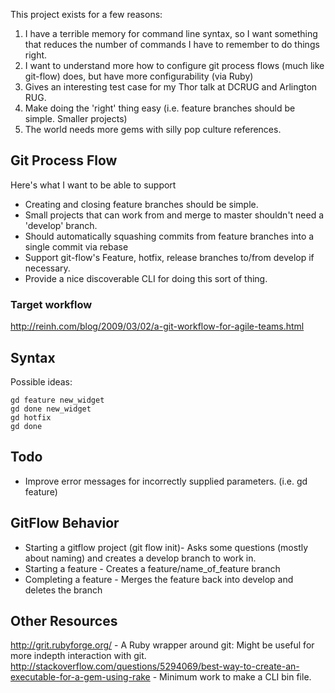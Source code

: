 This project exists for a few reasons:

1. I have a terrible memory for command line syntax, so I want something that reduces the number of commands I have to remember to do things right.
1. I want to understand more how to configure git process flows (much like git-flow) does, but have more configurability (via Ruby)
2. Gives an interesting test case for my Thor talk at DCRUG and Arlington RUG.
3. Make doing the 'right' thing easy (i.e. feature branches should be simple. Smaller projects)
4. The world needs more gems with silly pop culture references.

## Git Process Flow

Here's what I want to be able to support

* Creating and closing feature branches should be simple.
* Small projects that can work from and merge to master shouldn't need a 'develop' branch.
* Should automatically squashing commits from feature branches into a single commit via rebase
* Support git-flow's Feature, hotfix, release branches to/from develop if necessary.
* Provide a nice discoverable CLI for doing this sort of thing.

### Target workflow

http://reinh.com/blog/2009/03/02/a-git-workflow-for-agile-teams.html

## Syntax

Possible ideas:

```
gd feature new_widget
gd done new_widget
gd hotfix
gd done 
```

## Todo

* Improve error messages for incorrectly supplied parameters. (i.e. gd feature)

## GitFlow Behavior

* Starting a gitflow project (git flow init)- Asks some questions (mostly about naming) and creates a develop branch to work in.
* Starting a feature - Creates a feature/name_of_feature branch
* Completing a feature - Merges the feature back into develop and deletes the branch


## Other Resources

http://grit.rubyforge.org/ - A Ruby wrapper around git: Might be useful for more indepth interaction with git.
http://stackoverflow.com/questions/5294069/best-way-to-create-an-executable-for-a-gem-using-rake - Minimum work to make a CLI bin file.